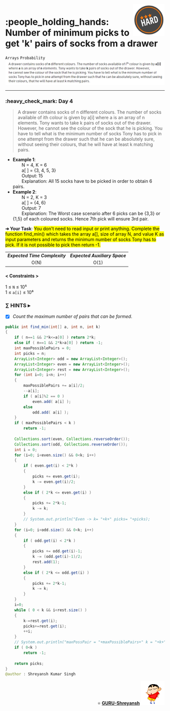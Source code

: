 <img align='right' src="https://github.com/guru-shreyansh/GeeksforGeeks-30-Days-of-Code/blob/main/!DOC!/Hard%231.png" width="100">
<h1>:people_holding_hands: Number of minimum picks to get 'k' pairs of socks from a drawer</h1>

`Arrays`
`Probability`
<img align='centre' src="https://github.com/guru-shreyansh/GeeksforGeeks-30-Days-of-Code/blob/main/Day%3C04%3E/D04.png">
________________________________________________________________________________________________________________________________________________________
<h3>:heavy_check_mark: Day 4</h3>
<blockquote>A drawer contains socks of n different colours. The number of socks available of ith colour is given by a[i] where a is an array of n elements. Tony wants to take k pairs of socks out of the drawer. However, he cannot see the colour of the sock that he is picking. You have to tell what is the minimum number of socks Tony has to pick in one attempt from the drawer such that he can be absolutely sure, without seeing their colours, that he will have at least k matching pairs.</blockquote>

* **Example 1**:<br>
&emsp;&emsp;N = 4, K = 6<br>
&emsp;&emsp;a[ ] = {3, 4, 5, 3}<br>
&emsp;&emsp;Output: 15<br>
&emsp;&emsp;Explanation: All 15 socks have to be picked in order to obtain 6 pairs.<br>
* **Example 2**:<br>
&emsp;&emsp;N = 2, K = 3<br>
&emsp;&emsp;a[ ] = {4, 6}<br>
&emsp;&emsp;Output: 7<br>
&emsp;&emsp;Explanation: The Worst case scenario after 6 picks can be {3,3} or {1,5} of each coloured socks. Hence 7th pick will ensure 3rd pair.<br>

**➔ Your Task**:
<mark>You don't need to read input or print anything. Complete the function find_min() which takes the array a[], size of array N, and value K as input parameters and returns the minimum number of socks Tony has to pick. If it is not possible to pick then return -1.</mark>

<table align="center">
      <tr><td><em><b>Expected Time Complexity</td> <td><em><b>Expected Auxiliary Space</td></tr>
      <tr><td align="center">O(N)</td> <td align="center">O(1)</td></tr>
</table>

#### < Constraints >
1  ≤ ` N ` ≤  10⁵<br>
1  ≤ ` a[i] ` ≤  10⁶

###      ∑ HINTS ▸
- [x] _Count the maximum number of pairs that can be formed._
```java
public int find_min(int[] a, int n, int k)
{
    if ( n==1 && 2*k<=a[0] ) return 2*k;
    else if ( n==1 && 2*k>a[0] ) return -1;
    int maxPossiblePairs = 0;
    int picks = n;
    ArrayList<Integer> odd = new ArrayList<Integer>();
    ArrayList<Integer> even = new ArrayList<Integer>();
    ArrayList<Integer> rest = new ArrayList<Integer>();
    for (int i=0; i<n; i++)
    {
        maxPossiblePairs += a[i]/2;
        --a[i];
        if ( a[i]%2 == 0 )
            even.add( a[i] );
        else 
            odd.add( a[i] );
    }
    if ( maxPossiblePairs < k )
        return -1;
        
    Collections.sort(even, Collections.reverseOrder());
    Collections.sort(odd, Collections.reverseOrder());
    int i = 0;
    for (i=0; i<even.size() && 0<k; i++)
    {
        if ( even.get(i) < 2*k )
        {
            picks += even.get(i);
            k -= even.get(i)/2;
        }
        else if ( 2*k <= even.get(i) )
        {
            picks += 2*k-1;
            k -= k;
        }
        // System.out.println("Even -> k= "+k+" picks= "+picks);
    }
    for (i=0; i<odd.size() && 0<k; i++)
    {
        if ( odd.get(i) < 2*k )
        {
            picks += odd.get(i)-1;
            k -= (odd.get(i)-1)/2;
            rest.add(1);
        }
        else if ( 2*k <= odd.get(i) )
        {
            picks += 2*k-1;
            k -= k;
        }
    }
    i=0;
    while ( 0 < k && i<rest.size() )
    {
        k-=rest.get(i);
        picks+=rest.get(i);
        ++i;
    }
    // System.out.println("maxPossPair = "+maxPossiblePairs+" k = "+k+" picks = "+picks);
    if ( 0<k )
        return -1;
    
    return picks;
}
@author : Shreyansh Kumar Singh
```
<p align="right"> ⭐️ <a href="https://github.com/GURU-Shreyansh" target="_blank"> <b>GURU-Shreyansh</b></a>
      <img src="https://github.com/guru-shreyansh/GeeksforGeeks-30-Days-of-Code/blob/main/!DOC!/GIF--Shinchan-vIxKKPtpfnL1K.gif" width="75"> </p>
<!--
#GURU ツ
-->
